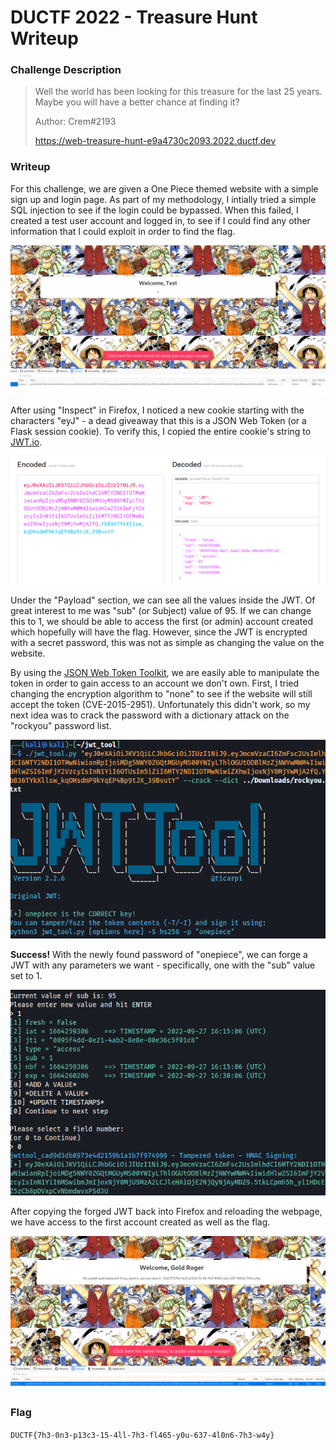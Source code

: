# DUCTF 2022 - Treasure Hunt Writeup

### Challenge Description

>Well the world has been looking for this treasure for the last 25 years. Maybe you will have a better chance at finding it?
>
>Author: Crem#2193
>
>https://web-treasure-hunt-e9a4730c2093.2022.ductf.dev

### Writeup

For this challenge, we are given a One Piece themed website with a simple sign up and login page. As part of my methodology, I intially tried a simple SQL injection to see if the login could be bypassed. When this failed, I created a test user account and logged in, to see if I could find any other information that I could exploit in order to find the flag.

![Logged in with the test user account](images/pic2.png)

After using "Inspect" in Firefox, I noticed a new cookie starting with the characters "eyJ" - a dead giveaway that this is a JSON Web Token (or a Flask session cookie). To verify this, I copied the entire cookie's string to [JWT.io](https://jwt.io).

![JWT.io showing the values inside the token](images/pic3.png)

Under the "Payload" section, we can see all the values inside the JWT. Of great interest to me was "sub" (or Subject) value of 95. If we can change this to 1, we should be able to access the first (or admin) account created which hopefully will have the flag. However, since the JWT is encrypted with a secret password, this was not as simple as changing the value on the website.

By using the [JSON Web Token Toolkit](https://github.com/ticarpi/jwt_tool), we are easily able to manipulate the token in order to gain access to an account we don't own. First, I tried changing the encryption algorithm to "none" to see if the website will still accept the token (CVE-2015-2951). Unfortunately this didn't work, so my next idea was to crack the password with a dictionary attack on the "rockyou" password list.

![Successfully cracking the password for the JWT](images/pic4.png)

**Success!** With the newly found password of "onepiece", we can forge a JWT with any parameters we want - specifically, one with the "sub" value set to 1.

![Forging the cookie with "sub" set to 1](images/pic5.png)

After copying the forged JWT back into Firefox and reloading the webpage, we have access to the first account created as well as the flag.

![Successfully accessing the first account with the flag](images/pic6.png)

### Flag

```DUCTF{7h3-0n3-p13c3-15-4ll-7h3-fl465-y0u-637-4l0n6-7h3-w4y}```
